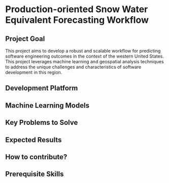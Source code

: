 # Production-oriented Snow Water Equivalent Forecasting Workflow

## Project Goal

This project aims to develop a robust and scalable workflow for predicting software engineering outcomes in the context of the western United States. This project leverages machine learning and geospatial analysis techniques to address the unique challenges and characteristics of software development in this region.



## Development Platform


## Machine Learning Models


## Key Problems to Solve


## Expected Results


## How to contribute?


## Prerequisite Skills



